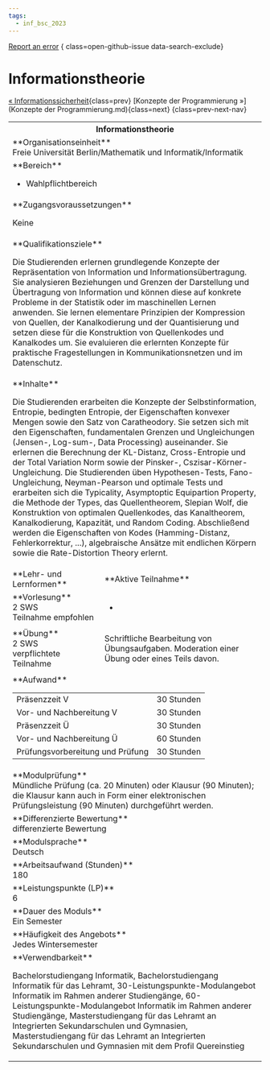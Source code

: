 ```yaml
---
tags:
  - inf_bsc_2023
---
```

[Report an error](https://github.com/SGSSGene/FUB-SUP/issues/new?title=Error%20in%20%22Informationstheorie%22&body=There%20seems%20to%20be%20an%20error%20in%20module%20%22Informationstheorie%22%2E%0A%0A%3CDescribe%20here%20a%20slightly%20more%20detailed%20description%20of%20what%20is%20wrong%3E&labels=bug)
{ class=open-github-issue data-search-exclude}

# Informationstheorie

[« Informationssicherheit](Informationssicherheit.md){class=prev}
[Konzepte der Programmierung »](Konzepte der Programmierung.md){class=next}
{class=prev-next-nav}

<table markdown id="moduledesc">
<tr markdown class="moduledesc_head"><th colspan="2">Informationstheorie </th></tr>
<tr markdown><td colspan="2">**Organisationseinheit**   <br>Freie Universität Berlin/Mathematik und Informatik/Informatik</td></tr>

<tr markdown><td colspan="2">**Bereich**<br>


- Wahlpflichtbereich

</td></tr>

<tr markdown><td colspan="2">**Zugangsvoraussetzungen** <br>

Keine


</td></tr>
<tr markdown><td colspan="2">**Qualifikationsziele**    <br>

Die Studierenden erlernen grundlegende Konzepte der Repräsentation von
Information und Informationsübertragung. Sie analysieren Beziehungen und
Grenzen der Darstellung und Übertragung von Information und können diese auf
konkrete Probleme in der Statistik oder im maschinellen Lernen anwenden. Sie
lernen elementare Prinzipien der Kompression von Quellen, der Kanalkodierung
und der Quantisierung und setzen diese für die Konstruktion von Quellenkodes
und Kanalkodes um. Sie evaluieren die erlernten Konzepte für praktische
Fragestellungen in Kommunikationsnetzen und im Datenschutz.


</td></tr>
<tr markdown><td colspan="2">**Inhalte**                <br>

Die Studierenden erarbeiten die Konzepte der Selbstinformation, Entropie,
bedingten Entropie, der Eigenschaften konvexer Mengen sowie den Satz von
Caratheodory. Sie setzen sich mit den Eigenschaften, fundamentalen Grenzen
und Ungleichungen (Jensen-, Log-sum-, Data Processing) auseinander. Sie
erlernen die Berechnung der KL-Distanz, Cross-Entropie und der Total
Variation Norm sowie der Pinsker-, Cszisar-Körner-Ungleichung. Die
Studierenden üben Hypothesen-Tests, Fano-Ungleichung, Neyman-Pearson und
optimale Tests und erarbeiten sich die Typicality, Asymptoptic Equipartion
Property, die Methode der Types, das Quellentheorem, Slepian Wolf, die
Konstruktion von optimalen Quellenkodes, das Kanaltheorem, Kanalkodierung,
Kapazität, und Random Coding. Abschließend werden die Eigenschaften von
Kodes (Hamming-Distanz, Fehlerkorrektur, ...), algebraische Ansätze mit
endlichen Körpern sowie die Rate-Distortion Theory erlernt.


</td></tr>

<tr markdown><td>**Lehr- und Lernformen**</td><td>**Aktive Teilnahme**</td></tr>
<tr markdown><td> **Vorlesung** <br>2 SWS <br> Teilnahme empfohlen</td><td>

-
</td></tr>
<tr markdown><td> **Übung** <br>2 SWS <br> verpflichtete Teilnahme</td><td>

Schriftliche Bearbeitung von Übungsaufgaben. Moderation einer Übung oder eines Teils davon.
</td></tr>
<tr markdown><td colspan="2">**Aufwand**                <br>
<table class="aufwand_table">
<tr><td>Präsenzzeit V</td><td>30 Stunden</td></tr>
<tr><td>Vor- und Nachbereitung V</td><td>30 Stunden</td></tr>
<tr><td>Präsenzzeit Ü</td><td>30 Stunden</td></tr>
<tr><td>Vor- und Nachbereitung Ü</td><td>60 Stunden</td></tr>
<tr><td>Prüfungsvorbereitung und Prüfung</td><td>30 Stunden</td></tr>
</table>

</td></tr>
<tr markdown><td colspan="2">**Modulprüfung**             <br>Mündliche Prüfung (ca. 20 Minuten) oder Klausur (90 Minuten); die Klausur
kann auch in Form einer elektronischen Prüfungsleistung (90 Minuten)
durchgeführt werden.


</td></tr>
<tr markdown><td colspan="2">**Differenzierte Bewertung** <br>differenzierte Bewertung

</td></tr>
<tr markdown><td colspan="2">**Modulsprache**             <br>Deutsch</td></tr>
<tr markdown><td colspan="2">**Arbeitsaufwand (Stunden)** <br>180</td></tr>
<tr markdown><td colspan="2">**Leistungspunkte (LP)**     <br>6</td></tr>
<tr markdown><td colspan="2">**Dauer des Moduls**         <br>Ein Semester</td></tr>
<tr markdown><td colspan="2">**Häufigkeit des Angebots**  <br>Jedes Wintersemester</td></tr>
<tr markdown><td colspan="2">**Verwendbarkeit**           <br>

Bachelorstudiengang Informatik, Bachelorstudiengang Informatik für das
Lehramt, 30-Leistungspunkte-Modulangebot Informatik im Rahmen anderer
Studiengänge, 60-Leistungspunkte-Modulangebot Informatik im Rahmen anderer
Studiengänge, Masterstudiengang für das Lehramt an Integrierten
Sekundarschulen und Gymnasien, Masterstudiengang für das Lehramt an
Integrierten Sekundarschulen und Gymnasien mit dem Profil Quereinstieg


</td></tr>

</table>
